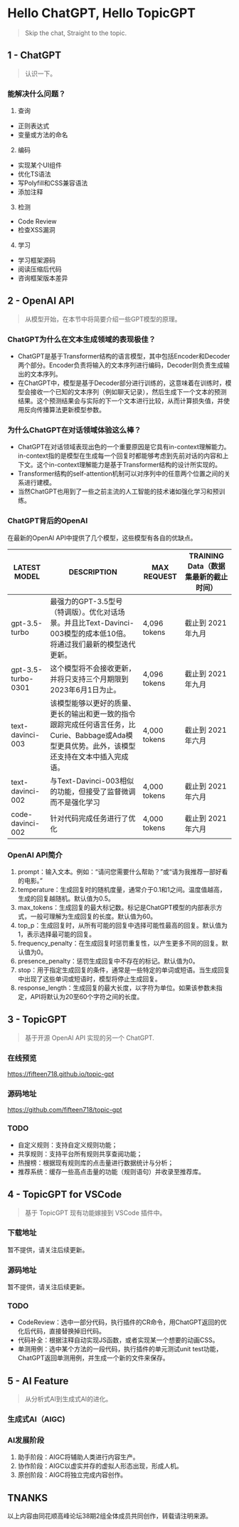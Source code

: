 
# Hello ChatGPT, Hello TopicGPT
> Skip the chat, Straight to the topic.

## 1 - ChatGPT
> 认识一下。
### 能解决什么问题？
1. 查询
* 正则表达式
* 变量或方法的命名
2. 编码
* 实现某个UI组件
* 优化TS语法
* 写Polyfill和CSS兼容语法
* 添加注释
3. 检测
* Code Review
* 检查XSS漏洞
4. 学习
* 学习框架源码
* 阅读压缩后代码
* 咨询框架版本差异

## 2 - OpenAI API
> 从模型开始，在本节中将简要介绍一些GPT模型的原理。

### ChatGPT为什么在文本生成领域的表现极佳？
* ChatGPT是基于Transformer结构的语言模型，其中包括Encoder和Decoder两个部分。Encoder负责将输入的文本序列进行编码，Decoder则负责生成输出的文本序列。
* 在ChatGPT中，模型是基于Decoder部分进行训练的，这意味着在训练时，模型会接收一个已知的文本序列（例如聊天记录），然后生成下一个文本的预测结果。这个预测结果会与实际的下一个文本进行比较，从而计算损失值，并使用反向传播算法更新模型参数。

### 为什么ChatGPT在对话领域体验这么棒？
* ChatGPT在对话领域表现出色的一个重要原因是它具有in-context理解能力。in-context指的是模型在生成每一个回复时都能够考虑到先前对话的内容和上下文。这个in-context理解能力是基于Transformer结构的设计所实现的。
* Transformer结构的self-attention机制可以对序列中的任意两个位置之间的关系进行建模。
* 当然ChatGPT也用到了一些之前主流的人工智能的技术诸如强化学习和预训练。

### ChatGPT背后的OpenAI
在最新的OpenAI API中提供了几个模型，这些模型有各自的优缺点。

| LATEST MODEL | DESCRIPTION | MAX REQUEST | TRAINING Data（数据集最新的截止时间） |
|--|--|--|--|
| gpt-3.5-turbo | 最强力的GPT-3.5型号（特调版）。优化对话场景。并且比Text-Davinci-003模型的成本低10倍。将通过我们最新的模型迭代更新。 | 4,096 tokens | 截止到 2021年九月 |
| gpt-3.5-turbo-0301 | 这个模型将不会接收更新，并将只支持三个月期限到2023年6月1日为止。 | 4,096 tokens | 截止到 2021年九月 |
| text-davinci-003 | 该模型能够以更好的质量、更长的输出和更一致的指令跟踪完成任何语言任务，比Curie、Babbage或Ada模型更具优势。此外，该模型还支持在文本中插入完成语。 | 4,000 tokens | 截止到 2021年六月 |
| text-davinci-002 | 与Text-Davinci-003相似的功能，但接受了监督微调而不是强化学习 | 4,000 tokens | 截止到 2021年六月 |
| code-davinci-002 | 针对代码完成任务进行了优化 | 4,000 tokens | 截止到 2021年六月 |

### OpenAI API简介
1. prompt：输入文本。例如：“请问您需要什么帮助？”或“请为我推荐一部好看的电影。”
2. temperature：生成回复时的随机度量，通常介于0.1和1之间。温度值越高，生成的回复越随机。默认值为0.5。
3. max_tokens：生成回复的最大标记数。标记是ChatGPT模型的内部表示方式，一般可理解为生成回复的长度。默认值为60。
4. top_p：生成回复时，从所有可能的回复中选择可能性最高的回复。默认值为1，表示选择最可能的回复。
5. frequency_penalty：在生成回复时惩罚重复性，以产生更多不同的回复。默认值为0。
6. presence_penalty：惩罚生成回复中不存在的标记。默认值为0。
7. stop：用于指定生成回复的条件，通常是一些特定的单词或短语。当生成回复中出现了这些单词或短语时，模型将停止生成回复。
8. response_length：生成回复的最大长度，以字符为单位。如果该参数未指定，API将默认为20至60个字符之间的长度。

## 3 - TopicGPT
> 基于开源 OpenAI API 实现的另一个 ChatGPT.
### 在线预览
https://fifteen718.github.io/topic-gpt

### 源码地址
https://github.com/fifteen718/topic-gpt

### TODO
* 自定义规则：支持自定义规则功能；
* 共享规则：支持平台所有规则共享查阅功能；
* 热搜榜：根据现有规则库的点击量进行数据统计与分析；
* 推荐系统：缓存一些高点击量的功能（规则语句）并收录至推荐库。

## 4 - TopicGPT for VSCode
> 基于 TopicGPT 现有功能嫁接到 VSCode 插件中。
### 下载地址
暂不提供，请关注后续更新。

### 源码地址
暂不提供，请关注后续更新。

### TODO
* CodeReview：选中一部分代码，执行插件的CR命令，用ChatGPT返回的优化后代码，直接替换掉旧代码。
* 代码补全：根据注释自动实现JS函数，或者实现某一个想要的动画CSS。
* 单测用例：选中某个方法的一段代码，执行插件的单元测试unit test功能，ChatGPT返回单测用例，并生成一个新的文件来保存。

## 5 - AI Feature 
> 从分析式AI到生成式AI的进化。
### 生成式AI（AIGC)

### AI发展阶段
1. 助手阶段：AIGC将辅助人类进行内容生产。
2. 协作阶段：AIGC以虚实并存的虚拟人形态出现，形成人机。
3. 原创阶段：AIGC将独立完成内容创作。

## TNANKS
以上内容由同花顺高峰论坛38期2组全体成员共同创作，转载请注明来源。
